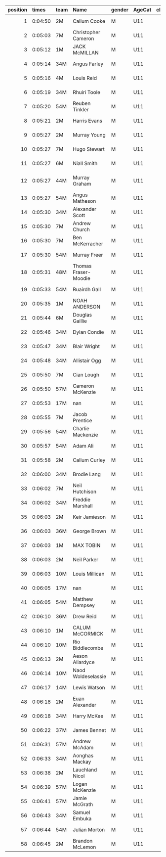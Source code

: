 |   position | times   | team   | Name                 | gender   | AgeCat   |   clubnumber | Club name            | Website                               |   finishPosition |
|-----------:|:--------|:-------|:---------------------|:---------|:---------|-------------:|:---------------------|:--------------------------------------|-----------------:|
|          1 | 0:04:50 | 2M     | Callum Cooke         | M        | U11      |            2 | Kilmarnock H&AC      | http://www.kilmarnockharriers.com/    |                1 |
|          2 | 0:05:03 | 7M     | Christopher Cameron  | M        | U11      |            7 | Giffnock North AC    | https://www.giffnocknorth.co.uk/      |                2 |
|          3 | 0:05:12 | 1M     | JACK McMILLAN        | M        | U11      |            1 | East Kilbride AC     | http://www.ekac.org.uk/               |                3 |
|          4 | 0:05:14 | 34M    | Angus Farley         | M        | U11      |           34 | Kilbarchan AAC       | https://kilbarchanaac.org.uk/         |                4 |
|          5 | 0:05:16 | 4M     | Louis Reid           | M        | U11      |            4 | Inverclyde AC        | https://www.inverclydeac.org/         |                5 |
|          6 | 0:05:19 | 34M    | Rhuiri Toole         | M        | U11      |           34 | Kilbarchan AAC       | https://kilbarchanaac.org.uk/         |                6 |
|          7 | 0:05:20 | 54M    | Reuben Tinkler       | M        | U11      |           54 | VP-Glasgow           | https://www.vp-glasgow.com            |                7 |
|          8 | 0:05:21 | 2M     | Harris Evans         | M        | U11      |            2 | Kilmarnock H&AC      | http://www.kilmarnockharriers.com/    |                8 |
|          9 | 0:05:27 | 2M     | Murray Young         | M        | U11      |            2 | Kilmarnock H&AC      | http://www.kilmarnockharriers.com/    |                9 |
|         10 | 0:05:27 | 7M     | Hugo Stewart         | M        | U11      |            7 | Giffnock North AC    | https://www.giffnocknorth.co.uk/      |               10 |
|         11 | 0:05:27 | 6M     | Niall Smith          | M        | U11      |            6 | Cambuslang Harriers  | https://cambuslangharriers.org/       |               11 |
|         12 | 0:05:27 | 44M    | Murray Graham        | M        | U11      |           44 | North Ayrshire AAC   | https://naathletics.co.uk/            |               12 |
|         13 | 0:05:27 | 54M    | Angus Matheson       | M        | U11      |           54 | VP-Glasgow           | https://www.vp-glasgow.com            |               13 |
|         14 | 0:05:30 | 34M    | Alexander Scott      | M        | U11      |           34 | Kilbarchan AAC       | https://kilbarchanaac.org.uk/         |               14 |
|         15 | 0:05:30 | 7M     | Andrew Church        | M        | U11      |            7 | Giffnock North AC    | https://www.giffnocknorth.co.uk/      |               15 |
|         16 | 0:05:30 | 7M     | Ben McKerracher      | M        | U11      |            7 | Giffnock North AC    | https://www.giffnocknorth.co.uk/      |               16 |
|         17 | 0:05:30 | 54M    | Murray Freer         | M        | U11      |           54 | VP-Glasgow           | https://www.vp-glasgow.com            |               17 |
|         18 | 0:05:31 | 48M    | Thomas Fraser-Moodie | M        | U11      |           48 | Springburn Harriers  | https://www.springburnharriers.co.uk/ |               18 |
|         19 | 0:05:33 | 54M    | Ruairdh Gall         | M        | U11      |           54 | VP-Glasgow           | https://www.vp-glasgow.com            |               19 |
|         20 | 0:05:35 | 1M     | NOAH ANDERSON        | M        | U11      |            1 | East Kilbride AC     | http://www.ekac.org.uk/               |               20 |
|         21 | 0:05:44 | 6M     | Douglas Gaillie      | M        | U11      |            6 | Cambuslang Harriers  | https://cambuslangharriers.org/       |               21 |
|         22 | 0:05:46 | 34M    | Dylan Condie         | M        | U11      |           34 | Kilbarchan AAC       | https://kilbarchanaac.org.uk/         |               22 |
|         23 | 0:05:47 | 34M    | Blair Wright         | M        | U11      |           34 | Kilbarchan AAC       | https://kilbarchanaac.org.uk/         |               23 |
|         24 | 0:05:48 | 34M    | Allistair Ogg        | M        | U11      |           34 | Kilbarchan AAC       | https://kilbarchanaac.org.uk/         |               24 |
|         25 | 0:05:50 | 7M     | Cian Lough           | M        | U11      |            7 | Giffnock North AC    | https://www.giffnocknorth.co.uk/      |               25 |
|         26 | 0:05:50 | 57M    | Cameron McKenzie     | M        | U11      |           57 | Whitemoss AAC        | https://whitemossaac.co.uk/           |               26 |
|         27 | 0:05:53 | 17M    | nan                  | M        | U11      |           17 | Calderglen Harriers  | http://www.calderglenharriers.org.uk/ |               27 |
|         28 | 0:05:55 | 7M     | Jacob Prentice       | M        | U11      |            7 | Giffnock North AC    | https://www.giffnocknorth.co.uk/      |               28 |
|         29 | 0:05:56 | 54M    | Charlie Mackenzie    | M        | U11      |           54 | VP-Glasgow           | https://www.vp-glasgow.com            |               29 |
|         30 | 0:05:57 | 54M    | Adam Ali             | M        | U11      |           54 | VP-Glasgow           | https://www.vp-glasgow.com            |               30 |
|         31 | 0:05:58 | 2M     | Callum Curley        | M        | U11      |            2 | Kilmarnock H&AC      | http://www.kilmarnockharriers.com/    |               31 |
|         32 | 0:06:00 | 34M    | Brodie Lang          | M        | U11      |           34 | Kilbarchan AAC       | https://kilbarchanaac.org.uk/         |               32 |
|         33 | 0:06:02 | 7M     | Neil Hutchison       | M        | U11      |            7 | Giffnock North AC    | https://www.giffnocknorth.co.uk/      |               33 |
|         34 | 0:06:02 | 34M    | Freddie Marshall     | M        | U11      |           34 | Kilbarchan AAC       | https://kilbarchanaac.org.uk/         |               34 |
|         35 | 0:06:03 | 2M     | Keir Jamieson        | M        | U11      |            2 | Kilmarnock H&AC      | http://www.kilmarnockharriers.com/    |               35 |
|         36 | 0:06:03 | 36M    | George Brown         | M        | U11      |           36 | Larkhall YMCA        | https://www.larkhallymcaharriers.org  |               36 |
|         37 | 0:06:03 | 1M     | MAX TOBIN            | M        | U11      |            1 | East Kilbride AC     | http://www.ekac.org.uk/               |               37 |
|         38 | 0:06:03 | 2M     | Neil Parker          | M        | U11      |            2 | Kilmarnock H&AC      | http://www.kilmarnockharriers.com/    |               38 |
|         39 | 0:06:03 | 10M    | Louis Millican       | M        | U11      |           10 | Shettleston Harriers | http://shettlestonharriers.org.uk/    |               39 |
|         40 | 0:06:05 | 17M    | nan                  | M        | U11      |           17 | Calderglen Harriers  | http://www.calderglenharriers.org.uk/ |               40 |
|         41 | 0:06:05 | 54M    | Matthew Dempsey      | M        | U11      |           54 | VP-Glasgow           | https://www.vp-glasgow.com            |               41 |
|         42 | 0:06:10 | 36M    | Drew Reid            | M        | U11      |           36 | Larkhall YMCA        | https://www.larkhallymcaharriers.org  |               42 |
|         43 | 0:06:10 | 1M     | CALUM McCORMICK      | M        | U11      |            1 | East Kilbride AC     | http://www.ekac.org.uk/               |               43 |
|         44 | 0:06:10 | 10M    | Rio Biddlecombe      | M        | U11      |           10 | Shettleston Harriers | http://shettlestonharriers.org.uk/    |               44 |
|         45 | 0:06:13 | 2M     | Aeson Allardyce      | M        | U11      |            2 | Kilmarnock H&AC      | http://www.kilmarnockharriers.com/    |               45 |
|         46 | 0:06:14 | 10M    | Naod Woldeselassie   | M        | U11      |           10 | Shettleston Harriers | http://shettlestonharriers.org.uk/    |               46 |
|         47 | 0:06:17 | 14M    | Lewis Watson         | M        | U11      |           14 | Ayr Seaforth AC      | https://www.ayrseaforth.co.uk/        |               47 |
|         48 | 0:06:18 | 2M     | Euan Alexander       | M        | U11      |            2 | Kilmarnock H&AC      | http://www.kilmarnockharriers.com/    |               48 |
|         49 | 0:06:18 | 34M    | Harry McKee          | M        | U11      |           34 | Kilbarchan AAC       | https://kilbarchanaac.org.uk/         |               49 |
|         50 | 0:06:22 | 37M    | James Bennet         | M        | U11      |           37 | Law & District AAC   | http://www.lawaac.co.uk/              |               50 |
|         51 | 0:06:31 | 57M    | Andrew McAdam        | M        | U11      |           57 | Whitemoss AAC        | https://whitemossaac.co.uk/           |               51 |
|         52 | 0:06:33 | 34M    | Aonghas Mackay       | M        | U11      |           34 | Kilbarchan AAC       | https://kilbarchanaac.org.uk/         |               52 |
|         53 | 0:06:38 | 2M     | Lauchland Nicol      | M        | U11      |            2 | Kilmarnock H&AC      | http://www.kilmarnockharriers.com/    |               53 |
|         54 | 0:06:39 | 57M    | Logan McKenzie       | M        | U11      |           57 | Whitemoss AAC        | https://whitemossaac.co.uk/           |               54 |
|         55 | 0:06:41 | 57M    | Jamie McGrath        | M        | U11      |           57 | Whitemoss AAC        | https://whitemossaac.co.uk/           |               55 |
|         56 | 0:06:43 | 34M    | Samuel Embuka        | M        | U11      |           34 | Kilbarchan AAC       | https://kilbarchanaac.org.uk/         |               56 |
|         57 | 0:06:44 | 54M    | Julian Morton        | M        | U11      |           54 | VP-Glasgow           | https://www.vp-glasgow.com            |               57 |
|         58 | 0:06:45 | 2M     | Brandon McLemon      | M        | U11      |            2 | Kilmarnock H&AC      | http://www.kilmarnockharriers.com/    |               58 |